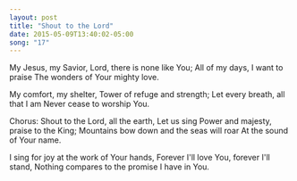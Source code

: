```yaml
---
layout: post
title: "Shout to the Lord"
date: 2015-05-09T13:40:02-05:00
song: "17"
---
```


My Jesus, my Savior,
Lord, there is none like You;
All of my days, I want to praise
The wonders of Your mighty love.

My comfort, my shelter,
Tower of refuge and strength;
Let every breath, all that I am
Never cease to worship You.

Chorus:
Shout to the Lord, all the earth,
Let us sing
Power and majesty, praise to the King;
Mountains bow down and the seas will roar
At the sound of Your name.

I sing for joy at the work of Your hands,
Forever I'll love You, forever I'll stand,
Nothing compares to the promise I have in You.
